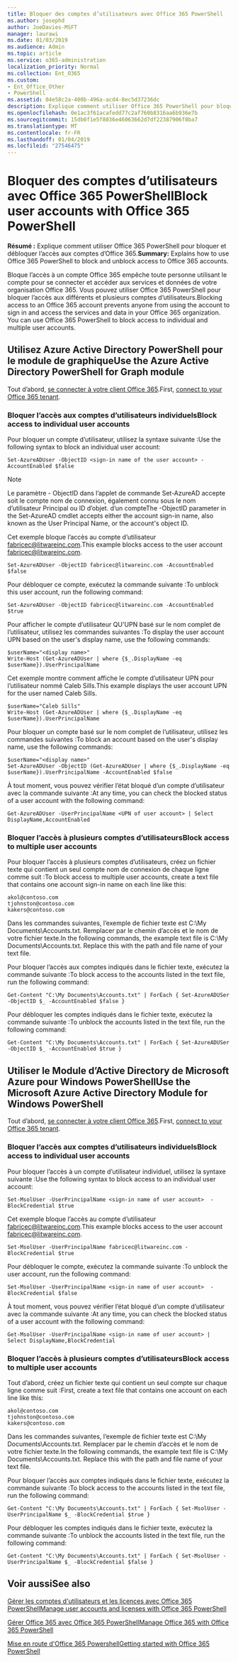 ```yaml
---
title: Bloquer des comptes d’utilisateurs avec Office 365 PowerShell
ms.author: josephd
author: JoeDavies-MSFT
manager: laurawi
ms.date: 01/03/2019
ms.audience: Admin
ms.topic: article
ms.service: o365-administration
localization_priority: Normal
ms.collection: Ent_O365
ms.custom:
- Ent_Office_Other
- PowerShell
ms.assetid: 04e58c2a-400b-496a-acd4-8ec5d37236dc
description: Explique comment utiliser Office 365 PowerShell pour bloquer et débloquer l’accès aux comptes d’Office 365.
ms.openlocfilehash: 0e1ac3f61acafedd77c2af760b8316aa6b936e7b
ms.sourcegitcommit: 15db0f1e5f8036e46063662d7df22387906f8ba7
ms.translationtype: MT
ms.contentlocale: fr-FR
ms.lasthandoff: 01/04/2019
ms.locfileid: "27546475"
---
```

# <a name="block-user-accounts-with-office-365-powershell"></a><span data-ttu-id="e0df9-103">Bloquer des comptes d’utilisateurs avec Office 365 PowerShell</span><span class="sxs-lookup"><span data-stu-id="e0df9-103">Block user accounts with Office 365 PowerShell</span></span>

<span data-ttu-id="e0df9-104">**Résumé :**  Explique comment utiliser Office 365 PowerShell pour bloquer et débloquer l’accès aux comptes d’Office 365.</span><span class="sxs-lookup"><span data-stu-id="e0df9-104">**Summary:**  Explains how to use Office 365 PowerShell to block and unblock access to Office 365 accounts.</span></span>
  
<span data-ttu-id="e0df9-p101">Bloque l’accès à un compte Office 365 empêche toute personne utilisant le compte pour se connecter et accéder aux services et données de votre organisation Office 365. Vous pouvez utiliser Office 365 PowerShell pour bloquer l’accès aux différents et plusieurs comptes d’utilisateurs.</span><span class="sxs-lookup"><span data-stu-id="e0df9-p101">Blocking access to an Office 365 account prevents anyone from using the account to sign in and access the services and data in your Office 365 organization. You can use Office 365 PowerShell to block access to individual and multiple user accounts.</span></span>

## <a name="use-the-azure-active-directory-powershell-for-graph-module"></a><span data-ttu-id="e0df9-107">Utilisez Azure Active Directory PowerShell pour le module de graphique</span><span class="sxs-lookup"><span data-stu-id="e0df9-107">Use the Azure Active Directory PowerShell for Graph module</span></span>

<span data-ttu-id="e0df9-108">Tout d’abord, [se connecter à votre client Office 365](connect-to-office-365-powershell.md#connect-with-the-azure-active-directory-powershell-for-graph-module).</span><span class="sxs-lookup"><span data-stu-id="e0df9-108">First, [connect to your Office 365 tenant](connect-to-office-365-powershell.md#connect-with-the-azure-active-directory-powershell-for-graph-module).</span></span>
 
### <a name="block-access-to-individual-user-accounts"></a><span data-ttu-id="e0df9-109">Bloquer l’accès aux comptes d’utilisateurs individuels</span><span class="sxs-lookup"><span data-stu-id="e0df9-109">Block access to individual user accounts</span></span>

<span data-ttu-id="e0df9-110">Pour bloquer un compte d’utilisateur, utilisez la syntaxe suivante :</span><span class="sxs-lookup"><span data-stu-id="e0df9-110">Use the following syntax to block an individual user account:</span></span>
  
```
Set-AzureADUser -ObjectID <sign-in name of the user account> -AccountEnabled $false
```

> [!NOTE]
> <span data-ttu-id="e0df9-111">Le paramètre - ObjectID dans l’applet de commande Set-AzureAD accepte soit le compte nom de connexion, également connu sous le nom d’utilisateur Principal ou ID d’objet. d’un compte</span><span class="sxs-lookup"><span data-stu-id="e0df9-111">The -ObjectID parameter in the Set-AzureAD cmdlet accepts either the account sign-in name, also known as the User Principal Name, or the account's object ID.</span></span> 
  
<span data-ttu-id="e0df9-112">Cet exemple bloque l’accès au compte d’utilisateur fabricec@litwareinc.com.</span><span class="sxs-lookup"><span data-stu-id="e0df9-112">This example blocks access to the user account fabricec@litwareinc.com.</span></span>
  
```
Set-AzureADUser -ObjectID fabricec@litwareinc.com -AccountEnabled $false
```

<span data-ttu-id="e0df9-113">Pour débloquer ce compte, exécutez la commande suivante :</span><span class="sxs-lookup"><span data-stu-id="e0df9-113">To unblock this user account, run the following command:</span></span>
  
```
Set-AzureADUser -ObjectID fabricec@litwareinc.com -AccountEnabled $true
```

<span data-ttu-id="e0df9-114">Pour afficher le compte d’utilisateur QU'UPN basé sur le nom complet de l’utilisateur, utilisez les commandes suivantes :</span><span class="sxs-lookup"><span data-stu-id="e0df9-114">To display the user account UPN based on the user's display name, use the following commands:</span></span>
  
```
$userName="<display name>"
Write-Host (Get-AzureADUser | where {$_.DisplayName -eq $userName}).UserPrincipalName

```

<span data-ttu-id="e0df9-115">Cet exemple montre comment affiche le compte d’utilisateur UPN pour l’utilisateur nommé Caleb Sills.</span><span class="sxs-lookup"><span data-stu-id="e0df9-115">This example displays the user account UPN for the user named Caleb Sills.</span></span>
  
```
$userName="Caleb Sills"
Write-Host (Get-AzureADUser | where {$_.DisplayName -eq $userName}).UserPrincipalName
```

<span data-ttu-id="e0df9-116">Pour bloquer un compte basé sur le nom complet de l’utilisateur, utilisez les commandes suivantes :</span><span class="sxs-lookup"><span data-stu-id="e0df9-116">To block an account based on the user's display name, use the following commands:</span></span>
  
```
$userName="<display name>"
Set-AzureADUser -ObjectID (Get-AzureADUser | where {$_.DisplayName -eq $userName}).UserPrincipalName -AccountEnabled $false

```

<span data-ttu-id="e0df9-117">À tout moment, vous pouvez vérifier l’état bloqué d’un compte d’utilisateur avec la commande suivante :</span><span class="sxs-lookup"><span data-stu-id="e0df9-117">At any time, you can check the blocked status of a user account with the following command:</span></span>
  
```
Get-AzureADUser -UserPrincipalName <UPN of user account> | Select DisplayName,AccountEnabled
```

### <a name="block-access-to-multiple-user-accounts"></a><span data-ttu-id="e0df9-118">Bloquer l’accès à plusieurs comptes d’utilisateurs</span><span class="sxs-lookup"><span data-stu-id="e0df9-118">Block access to multiple user accounts</span></span>

<span data-ttu-id="e0df9-119">Pour bloquer l’accès à plusieurs comptes d’utilisateurs, créez un fichier texte qui contient un seul compte nom de connexion de chaque ligne comme suit :</span><span class="sxs-lookup"><span data-stu-id="e0df9-119">To block access to multiple user accounts, create a text file that contains one account sign-in name on each line like this:</span></span>
    
  ```
akol@contoso.com
tjohnston@contoso.com
kakers@contoso.com
  ```

<span data-ttu-id="e0df9-p102">Dans les commandes suivantes, l’exemple de fichier texte est C:\My Documents\Accounts.txt. Remplacer par le chemin d’accès et le nom de votre fichier texte.</span><span class="sxs-lookup"><span data-stu-id="e0df9-p102">In the following commands, the example text file is C:\My Documents\Accounts.txt. Replace this with the path and file name of your text file.</span></span>
  
<span data-ttu-id="e0df9-122">Pour bloquer l’accès aux comptes indiqués dans le fichier texte, exécutez la commande suivante :</span><span class="sxs-lookup"><span data-stu-id="e0df9-122">To block access to the accounts listed in the text file, run the following command:</span></span>
    
```
Get-Content "C:\My Documents\Accounts.txt" | ForEach { Set-AzureADUSer -ObjectID $_ -AccountEnabled $false }
```

<span data-ttu-id="e0df9-123">Pour débloquer les comptes indiqués dans le fichier texte, exécutez la commande suivante :</span><span class="sxs-lookup"><span data-stu-id="e0df9-123">To unblock the accounts listed in the text file, run the following command:</span></span>
    
```
Get-Content "C:\My Documents\Accounts.txt" | ForEach { Set-AzureADUSer -ObjectID $_ -AccountEnabled $true }
```

## <a name="use-the-microsoft-azure-active-directory-module-for-windows-powershell"></a><span data-ttu-id="e0df9-124">Utiliser le Module d’Active Directory de Microsoft Azure pour Windows PowerShell</span><span class="sxs-lookup"><span data-stu-id="e0df9-124">Use the Microsoft Azure Active Directory Module for Windows PowerShell</span></span>

<span data-ttu-id="e0df9-125">Tout d’abord, [se connecter à votre client Office 365](connect-to-office-365-powershell.md#connect-with-the-microsoft-azure-active-directory-module-for-windows-powershell).</span><span class="sxs-lookup"><span data-stu-id="e0df9-125">First, [connect to your Office 365 tenant](connect-to-office-365-powershell.md#connect-with-the-microsoft-azure-active-directory-module-for-windows-powershell).</span></span>

    
### <a name="block-access-to-individual-user-accounts"></a><span data-ttu-id="e0df9-126">Bloquer l’accès aux comptes d’utilisateurs individuels</span><span class="sxs-lookup"><span data-stu-id="e0df9-126">Block access to individual user accounts</span></span>

<span data-ttu-id="e0df9-127">Pour bloquer l’accès à un compte d’utilisateur individuel, utilisez la syntaxe suivante :</span><span class="sxs-lookup"><span data-stu-id="e0df9-127">Use the following syntax to block access to an individual user account:</span></span>
  
```
Set-MsolUser -UserPrincipalName <sign-in name of user account>  -BlockCredential $true
```

<span data-ttu-id="e0df9-128">Cet exemple bloque l’accès au compte d’utilisateur fabricec@litwareinc.com.</span><span class="sxs-lookup"><span data-stu-id="e0df9-128">This example blocks access to the user account fabricec@litwareinc.com.</span></span>
  
```
Set-MsolUser -UserPrincipalName fabricec@litwareinc.com -BlockCredential $true
```

<span data-ttu-id="e0df9-129">Pour débloquer le compte, exécutez la commande suivante :</span><span class="sxs-lookup"><span data-stu-id="e0df9-129">To unblock the user account, run the following command:</span></span>
  
```
Set-MsolUser -UserPrincipalName <sign-in name of user account>  -BlockCredential $false
```

<span data-ttu-id="e0df9-130">À tout moment, vous pouvez vérifier l’état bloqué d’un compte d’utilisateur avec la commande suivante :</span><span class="sxs-lookup"><span data-stu-id="e0df9-130">At any time, you can check the blocked status of a user account with the following command:</span></span>
  
```
Get-MsolUser -UserPrincipalName <sign-in name of user account> | Select DisplayName,BlockCredential
```

### <a name="block-access-to-multiple-user-accounts"></a><span data-ttu-id="e0df9-131">Bloquer l’accès à plusieurs comptes d’utilisateurs</span><span class="sxs-lookup"><span data-stu-id="e0df9-131">Block access to multiple user accounts</span></span>

<span data-ttu-id="e0df9-132">Tout d’abord, créez un fichier texte qui contient un seul compte sur chaque ligne comme suit :</span><span class="sxs-lookup"><span data-stu-id="e0df9-132">First, create a text file that contains one account on each line like this:</span></span>
    
  ```
akol@contoso.com
tjohnston@contoso.com
kakers@contoso.com
  ```
<span data-ttu-id="e0df9-p103">Dans les commandes suivantes, l’exemple de fichier texte est C:\My Documents\Accounts.txt. Remplacer par le chemin d’accès et le nom de votre fichier texte.</span><span class="sxs-lookup"><span data-stu-id="e0df9-p103">In the following commands, the example text file is C:\My Documents\Accounts.txt. Replace this with the path and file name of your text file.</span></span>
    
<span data-ttu-id="e0df9-135">Pour bloquer l’accès aux comptes indiqués dans le fichier texte, exécutez la commande suivante :</span><span class="sxs-lookup"><span data-stu-id="e0df9-135">To block access to the accounts listed in the text file, run the following command:</span></span>
    
  ```
  Get-Content "C:\My Documents\Accounts.txt" | ForEach { Set-MsolUser -UserPrincipalName $_ -BlockCredential $true }
  ```
<span data-ttu-id="e0df9-136">Pour débloquer les comptes indiqués dans le fichier texte, exécutez la commande suivante :</span><span class="sxs-lookup"><span data-stu-id="e0df9-136">To unblock the accounts listed in the text file, run the following command:</span></span>
    
  ```
  Get-Content "C:\My Documents\Accounts.txt" | ForEach { Set-MsolUser -UserPrincipalName $_ -BlockCredential $false }
  ```

## <a name="see-also"></a><span data-ttu-id="e0df9-137">Voir aussi</span><span class="sxs-lookup"><span data-stu-id="e0df9-137">See also</span></span>

[<span data-ttu-id="e0df9-138">Gérer les comptes d'utilisateurs et les licences avec Office 365 PowerShell</span><span class="sxs-lookup"><span data-stu-id="e0df9-138">Manage user accounts and licenses with Office 365 PowerShell</span></span>](manage-user-accounts-and-licenses-with-office-365-powershell.md)
  
[<span data-ttu-id="e0df9-139">Gérer Office 365 avec Office 365 PowerShell</span><span class="sxs-lookup"><span data-stu-id="e0df9-139">Manage Office 365 with Office 365 PowerShell</span></span>](manage-office-365-with-office-365-powershell.md)
  
[<span data-ttu-id="e0df9-140">Mise en route d'Office 365 Powershell</span><span class="sxs-lookup"><span data-stu-id="e0df9-140">Getting started with Office 365 PowerShell</span></span>](getting-started-with-office-365-powershell.md)
